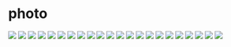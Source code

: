 # photo
![](https://raw.githubusercontent.com/ZYR1251/photo/master/1565835277(1).png)
![](https://raw.githubusercontent.com/ZYR1251/photo/master/1565835404(2).png)
![](https://raw.githubusercontent.com/ZYR1251/photo/master/图片1.jpg)
![](https://raw.githubusercontent.com/ZYR1251/photo/master/图片2.jpg)
![](https://raw.githubusercontent.com/ZYR1251/photo/master/图片3.png)
![](https://raw.githubusercontent.com/ZYR1251/photo/master/kafka+storm01.png)
![](https://raw.githubusercontent.com/ZYR1251/photo/master/kafka+storm02.png)
![](https://raw.githubusercontent.com/ZYR1251/photo/master/kafka+storm1.png)
![](https://github.com/ZYR1251/photo/raw/master/jpa1.png)
![](https://github.com/ZYR1251/photo/raw/master/jpa2.png)
![](https://github.com/ZYR1251/photo/raw/master/jpa3.png)
![](https://github.com/ZYR1251/photo/raw/master/jpa4.png)
![](https://github.com/ZYR1251/photo/raw/master/jsp5.png)
![](https://github.com/ZYR1251/photo/raw/master/Thymeleaf1.png)
![](https://github.com/ZYR1251/photo/raw/master/Thymeleaf2.jpg)
![](https://github.com/ZYR1251/photo/raw/master/hbase1.png)
![](https://github.com/ZYR1251/photo/raw/master/hbase2.png)
![](https://github.com/ZYR1251/photo/raw/master/hbase3.png)
![](https://github.com/ZYR1251/photo/raw/master/hbase4.png)
![](https://github.com/ZYR1251/photo/raw/master/hbase5.png)
![](https://github.com/ZYR1251/photo/raw/master/hbaseapi1.png)
![](https://github.com/ZYR1251/photo/raw/master/hbaseapi2.png)
